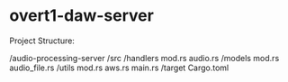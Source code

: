 # overt1-daw-server

Project Structure:

/audio-processing-server
    /src
        /handlers
            mod.rs
            audio.rs
        /models
            mod.rs
            audio_file.rs
        /utils
            mod.rs
            aws.rs
        main.rs
    /target
    Cargo.toml

